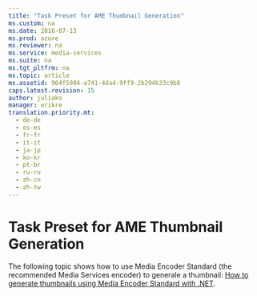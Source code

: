 ```yaml
---
title: "Task Preset for AME Thumbnail Generation"
ms.custom: na
ms.date: 2016-07-13
ms.prod: azure
ms.reviewer: na
ms.service: media-services
ms.suite: na
ms.tgt_pltfrm: na
ms.topic: article
ms.assetid: 964f5904-a741-4da4-9ff9-2b294b33c9b8
caps.latest.revision: 15
author: juliako
manager: erikre
translation.priority.mt: 
  - de-de
  - es-es
  - fr-fr
  - it-it
  - ja-jp
  - ko-kr
  - pt-br
  - ru-ru
  - zh-cn
  - zh-tw
---
```

# Task Preset for AME Thumbnail Generation
The following topic shows how to use Media Encoder Standard (the recommended Media Services encoder) to generale a thumbnail: [How to generate thumbnails using Media Encoder Standard with .NET](https://azure.microsoft.com/documentation/articles/media-services-dotnet-generate-thumbnail-with-mes/).